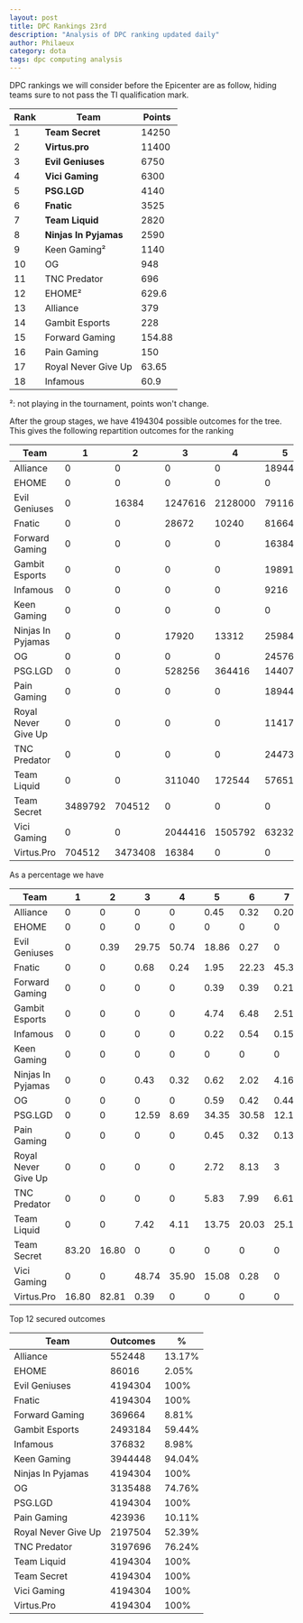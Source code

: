 ```yaml
---
layout: post
title: DPC Rankings 23rd
description: "Analysis of DPC ranking updated daily"
author: Philaeux
category: dota
tags: dpc computing analysis
---
```


DPC rankings we will consider before the Epicenter are as follow, hiding teams sure to not pass the TI qualification mark.

| Rank | Team | Points | 
|-------|--------|---------|
| 1 | **Team Secret** | 14250 | 
| 2 | **Virtus.pro** | 11400 | 
| 3 | **Evil Geniuses** | 6750 | 
| 4 | **Vici Gaming** | 6300 | 
| 5 | **PSG.LGD** | 4140 | 
| 6 | **Fnatic** | 3525 | 
| 7 | **Team Liquid** | 2820 | 
| 8 | **Ninjas In Pyjamas** | 2590 | 
| 9 | Keen Gaming² | 1140 | 
| 10 | OG | 948 | 
| 11 | TNC Predator | 696 | 
| 12 | EHOME² | 629.6 | 
| 13 | Alliance | 379 | 
| 14 | Gambit Esports | 228 | 
| 15 | Forward Gaming | 154.88 | 
| 16 | Pain Gaming | 150 | 
| 17 | Royal Never Give Up | 63.65 | 
| 18 | Infamous | 60.9 | 

²: not playing in the tournament, points won't change.

After the group stages, we have 4194304 possible outcomes for the tree. This gives the following repartition outcomes for the ranking

| Team | 1 | 2 | 3 | 4 | 5 | 6 | 7 | 8 | 9 | 10 | 11 | 12 | 13 | 14 | 15 | 16 | 17 | 18 |
| ---- | ---- | ---- | ---- | ---- | ---- | ---- | ---- | ---- | ---- | ---- | ---- | ---- | ---- | ---- | ---- | ---- | ---- | ---- |
| Alliance | 0 | 0 | 0 | 0 | 18944 | 13312 | 8192 | 17408 | 47104 | 237568 | 152576 | 57344 | 229888 | 606208 | 1581056 | 987136 | 221184 | 16384 |
| EHOME | 0 | 0 | 0 | 0 | 0 | 0 | 0 | 0 | 0 | 0 | 0 | 86016 | 987136 | 2088960 | 909312 | 118784 | 4096 | 0 |
| Evil Geniuses | 0 | 16384 | 1247616 | 2128000 | 791168 | 11136 | 0 | 0 | 0 | 0 | 0 | 0 | 0 | 0 | 0 | 0 | 0 | 0 |
| Fnatic | 0 | 0 | 28672 | 10240 | 81664 | 932480 | 1901184 | 1138048 | 100480 | 1536 | 0 | 0 | 0 | 0 | 0 | 0 | 0 | 0 |
| Forward Gaming | 0 | 0 | 0 | 0 | 16384 | 16384 | 8960 | 15616 | 30976 | 114432 | 71680 | 95232 | 124928 | 180224 | 508928 | 1630208 | 1216512 | 163840 |
| Gambit Esports | 0 | 0 | 0 | 0 | 198912 | 271872 | 105088 | 292736 | 291968 | 545920 | 426240 | 360448 | 460288 | 224768 | 377088 | 458752 | 163840 | 16384 |
| Infamous | 0 | 0 | 0 | 0 | 9216 | 22528 | 6144 | 18432 | 30720 | 114688 | 54272 | 120832 | 155648 | 196608 | 229376 | 81920 | 8192 | 3145728 |
| Keen Gaming | 0 | 0 | 0 | 0 | 0 | 0 | 0 | 0 | 37632 | 832768 | 1887744 | 1186304 | 241408 | 8448 | 0 | 0 | 0 | 0 |
| Ninjas In Pyjamas | 0 | 0 | 17920 | 13312 | 25984 | 84784 | 174528 | 1068448 | 2317632 | 491696 | 0 | 0 | 0 | 0 | 0 | 0 | 0 | 0 |
| OG | 0 | 0 | 0 | 0 | 24576 | 17792 | 18304 | 29312 | 83072 | 405760 | 871680 | 1684992 | 942080 | 113408 | 3328 | 0 | 0 | 0 |
| PSG.LGD | 0 | 0 | 528256 | 364416 | 1440768 | 1282688 | 509952 | 67072 | 1152 | 0 | 0 | 0 | 0 | 0 | 0 | 0 | 0 | 0 |
| Pain Gaming | 0 | 0 | 0 | 0 | 18944 | 13312 | 5632 | 18432 | 30720 | 118272 | 104960 | 113664 | 78848 | 167424 | 312832 | 835584 | 2048000 | 327680 |
| Royal Never Give Up | 0 | 0 | 0 | 0 | 114176 | 340992 | 125824 | 304000 | 384128 | 418432 | 160768 | 349184 | 387072 | 239616 | 231424 | 81920 | 532480 | 524288 |
| TNC Predator | 0 | 0 | 0 | 0 | 244736 | 335072 | 277056 | 292352 | 553664 | 890144 | 464384 | 140288 | 587008 | 368640 | 40960 | 0 | 0 | 0 |
| Team Liquid | 0 | 0 | 311040 | 172544 | 576512 | 840176 | 1053440 | 932448 | 285056 | 23088 | 0 | 0 | 0 | 0 | 0 | 0 | 0 | 0 |
| Team Secret | 3489792 | 704512 | 0 | 0 | 0 | 0 | 0 | 0 | 0 | 0 | 0 | 0 | 0 | 0 | 0 | 0 | 0 | 0 |
| Vici Gaming | 0 | 0 | 2044416 | 1505792 | 632320 | 11776 | 0 | 0 | 0 | 0 | 0 | 0 | 0 | 0 | 0 | 0 | 0 | 0 |
| Virtus.Pro | 704512 | 3473408 | 16384 | 0 | 0 | 0 | 0 | 0 | 0 | 0 | 0 | 0 | 0 | 0 | 0 | 0 | 0 | 0 |

As a percentage we have

| Team | 1 | 2 | 3 | 4 | 5 | 6 | 7 | 8 | 9 | 10 | 11 | 12 | 13 | 14 | 15 | 16 | 17 | 18 |
| ---- | ---- | ---- | ---- | ---- | ---- | ---- | ---- | ---- | ---- | ---- | ---- | ---- | ---- | ---- | ---- | ---- | ---- | ---- |
| Alliance | 0 | 0 | 0 | 0 | 0.45 | 0.32 | 0.20 | 0.42 | 1.12 | 5.66 | 3.64 | 1.37 | 5.48 | 14.45 | 37.70 | 23.54 | 5.27 | 0.39 |
| EHOME | 0 | 0 | 0 | 0 | 0 | 0 | 0 | 0 | 0 | 0 | 0 | 2.05 | 23.54 | 49.80 | 21.68 | 2.83 | 0.10 | 0 |
| Evil Geniuses | 0 | 0.39 | 29.75 | 50.74 | 18.86 | 0.27 | 0 | 0 | 0 | 0 | 0 | 0 | 0 | 0 | 0 | 0 | 0 | 0 |
| Fnatic | 0 | 0 | 0.68 | 0.24 | 1.95 | 22.23 | 45.33 | 27.13 | 2.40 | 0.04 | 0 | 0 | 0 | 0 | 0 | 0 | 0 | 0 |
| Forward Gaming | 0 | 0 | 0 | 0 | 0.39 | 0.39 | 0.21 | 0.37 | 0.74 | 2.73 | 1.71 | 2.27 | 2.98 | 4.30 | 12.13 | 38.87 | 29 | 3.91 |
| Gambit Esports | 0 | 0 | 0 | 0 | 4.74 | 6.48 | 2.51 | 6.98 | 6.96 | 13.02 | 10.16 | 8.59 | 10.97 | 5.36 | 8.99 | 10.94 | 3.91 | 0.39 |
| Infamous | 0 | 0 | 0 | 0 | 0.22 | 0.54 | 0.15 | 0.44 | 0.73 | 2.73 | 1.29 | 2.88 | 3.71 | 4.69 | 5.47 | 1.95 | 0.20 | 75 |
| Keen Gaming | 0 | 0 | 0 | 0 | 0 | 0 | 0 | 0 | 0.90 | 19.85 | 45.01 | 28.28 | 5.76 | 0.20 | 0 | 0 | 0 | 0 |
| Ninjas In Pyjamas | 0 | 0 | 0.43 | 0.32 | 0.62 | 2.02 | 4.16 | 25.47 | 55.26 | 11.72 | 0 | 0 | 0 | 0 | 0 | 0 | 0 | 0 |
| OG | 0 | 0 | 0 | 0 | 0.59 | 0.42 | 0.44 | 0.70 | 1.98 | 9.67 | 20.78 | 40.17 | 22.46 | 2.70 | 0.08 | 0 | 0 | 0 |
| PSG.LGD | 0 | 0 | 12.59 | 8.69 | 34.35 | 30.58 | 12.16 | 1.60 | 0.03 | 0 | 0 | 0 | 0 | 0 | 0 | 0 | 0 | 0 |
| Pain Gaming | 0 | 0 | 0 | 0 | 0.45 | 0.32 | 0.13 | 0.44 | 0.73 | 2.82 | 2.50 | 2.71 | 1.88 | 3.99 | 7.46 | 19.92 | 48.83 | 7.81 |
| Royal Never Give Up | 0 | 0 | 0 | 0 | 2.72 | 8.13 | 3 | 7.25 | 9.16 | 9.98 | 3.83 | 8.33 | 9.23 | 5.71 | 5.52 | 1.95 | 12.70 | 12.50 |
| TNC Predator | 0 | 0 | 0 | 0 | 5.83 | 7.99 | 6.61 | 6.97 | 13.20 | 21.22 | 11.07 | 3.34 | 14 | 8.79 | 0.98 | 0 | 0 | 0 |
| Team Liquid | 0 | 0 | 7.42 | 4.11 | 13.75 | 20.03 | 25.12 | 22.23 | 6.80 | 0.55 | 0 | 0 | 0 | 0 | 0 | 0 | 0 | 0 |
| Team Secret | 83.20 | 16.80 | 0 | 0 | 0 | 0 | 0 | 0 | 0 | 0 | 0 | 0 | 0 | 0 | 0 | 0 | 0 | 0 |
| Vici Gaming | 0 | 0 | 48.74 | 35.90 | 15.08 | 0.28 | 0 | 0 | 0 | 0 | 0 | 0 | 0 | 0 | 0 | 0 | 0 | 0 |
| Virtus.Pro | 16.80 | 82.81 | 0.39 | 0 | 0 | 0 | 0 | 0 | 0 | 0 | 0 | 0 | 0 | 0 | 0 | 0 | 0 | 0

Top 12 secured outcomes

| Team | Outcomes | % |
| ---- | ---- | ---- |
| Alliance | 552448 | 13.17% |
| EHOME | 86016 | 2.05% |
| Evil Geniuses | 4194304 | 100% |
| Fnatic | 4194304 | 100% |
| Forward Gaming | 369664 | 8.81% |
| Gambit Esports | 2493184 | 59.44% |
| Infamous | 376832 | 8.98% |
| Keen Gaming | 3944448 | 94.04% |
| Ninjas In Pyjamas | 4194304 | 100% |
| OG | 3135488 | 74.76% |
| PSG.LGD | 4194304 | 100% |
| Pain Gaming | 423936 | 10.11% |
| Royal Never Give Up | 2197504 | 52.39% |
| TNC Predator | 3197696 | 76.24% |
| Team Liquid | 4194304 | 100% |
| Team Secret | 4194304 | 100% |
| Vici Gaming | 4194304 | 100% |
| Virtus.Pro | 4194304 | 100% |
